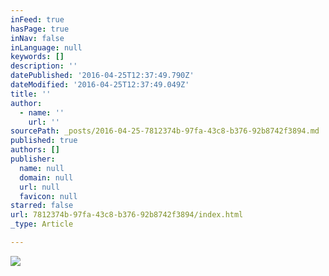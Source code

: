 ```yaml
---
inFeed: true
hasPage: true
inNav: false
inLanguage: null
keywords: []
description: ''
datePublished: '2016-04-25T12:37:49.790Z'
dateModified: '2016-04-25T12:37:49.049Z'
title: ''
author:
  - name: ''
    url: ''
sourcePath: _posts/2016-04-25-7812374b-97fa-43c8-b376-92b8742f3894.md
published: true
authors: []
publisher:
  name: null
  domain: null
  url: null
  favicon: null
starred: false
url: 7812374b-97fa-43c8-b376-92b8742f3894/index.html
_type: Article

---
```

![](https://s3-us-west-2.amazonaws.com/the-grid-img/p/9e7a956e3c37b5f8440a1cc9b05d8a4cdd90e670.jpg)